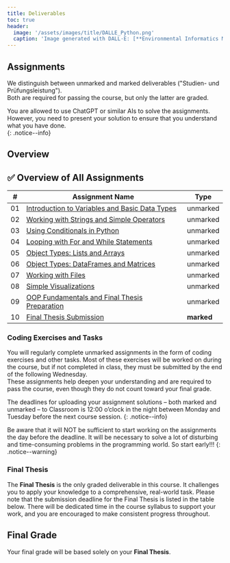 ```yaml
---
title: Deliverables
toc: true
header:
  image: '/assets/images/title/DALLE_Python.png'
  caption: 'Image generated with DALL·E: [**Environmental Informatics Marburg**](https://www.uni-marburg.de/en/fb19/disciplines/physisch/environmentalinformatics)'
---
```


## Assignments
We distinguish between unmarked and marked deliverables ("Studien- und Prüfungsleistung").  
Both are required for passing the course, but only the latter are graded.

You are allowed to use ChatGPT or similar AIs to solve the assignments. However, you need to present your solution to ensure that you understand what you have done.  
{: .notice--info}

## Overview

## ✅ Overview of All Assignments

| #   | Assignment Name                                                             | Type        |
|-----|------------------------------------------------------------------------------|-------------|
| 01  | [Introduction to Variables and Basic Data Types](/moer-base-python/unit10/unit10-01_variables.html)                | unmarked    |
| 02  | [Working with Strings and Simple Operators](/moer-base-python/unit10/unit10-02_strings_math.html)                  | unmarked    |
| 03  | [Using Conditionals in Python](/moer-base-python/unit10/unit10-03_conditionals.html)                               | unmarked    |
| 04  | [Looping with For and While Statements](/moer-base-python/unit10/unit10-04_loops.html)                             | unmarked    |
| 05  | [Object Types: Lists and Arrays](/moer-base-python/unit10/unit10-05_lists.html)                                    | unmarked    |
| 06  | [Object Types: DataFrames and Matrices](/moer-base-python/unit10/unit10-06_dataframes.html)                        | unmarked    |
| 07  | [Working with Files](/moer-base-python/unit10/unit10-07_files.html)                                                | unmarked    |
| 08  | [Simple Visualizations](/moer-base-python/unit10/unit10-08_visualizations.html)                                    | unmarked    |
| 09  | [OOP Fundamentals and Final Thesis Preparation](/moer-base-python/unit10/unit10-09_thesis_prep.html)               | unmarked    |
| 10  | [Final Thesis Submission](/moer-base-python/unit10/unit10-10_thesis_submission.html)                               | **marked**  |

### Coding Exercises and Tasks  
You will regularly complete unmarked assignments in the form of coding exercises and other tasks. Most of these exercises will be worked on during the course, but if not completed in class, they must be submitted by the end of the following Wednesday.  
These assignments help deepen your understanding and are required to pass the course, even though they do not count toward your final grade.

The deadlines for uploading your assignment solutions – both marked and unmarked – to Classroom is 12:00 o’clock in the night between Monday and Tuesday before the next course session.
{: .notice--info}

Be aware that it will NOT be sufficient to start working on the assignments the day before the deadline. It will be necessary to solve a lot of disturbing and time-consuming problems in the programming world. So start early!!!
{: .notice--warning}


### Final Thesis  
The **Final Thesis** is the only graded deliverable in this course. It challenges you to apply your knowledge to a comprehensive, real-world task. 
Please note that the submission deadline for the Final Thesis is listed in the table below. There will be dedicated time in the course syllabus to support your work, and you are encouraged to make consistent progress throughout.


## Final Grade
Your final grade will be based solely on your **Final Thesis**.

